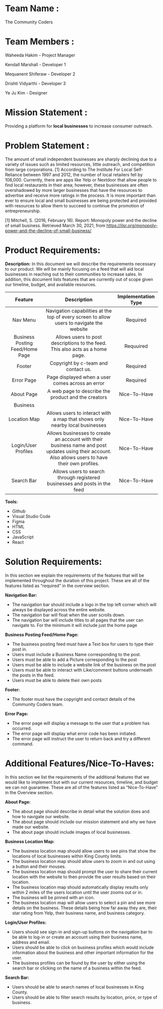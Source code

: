# Team Name :

The Community Coders

# Team Members :

Waheeda Hakim - Project Manager

Kendall Marshall - Developer 1

Mequanent Shiferaw - Developer 2

Drishti Vidyarthi - Developer 3

Ye Ju Kim - Designer


# Mission Statement :

Providing a platform for **local businesses** to increase consumer outreach.

# Problem Statement :

The amount of small independent businesses are sharply declining due to a variety of issues such as limited resources, little outreach, and competition from large corporations. [1] According to The Institute For Local Self-Reliance between 1997 and 2012, the number of local retailers fell by 108,000.  Currently, there are apps like Yelp or Nextdoor that allow people to find local restaurants in their area; however, these businesses are often overshadowed by more larger businesses that have the resources to advertise and receive more ratings in the process. It is more important than ever to ensure local and small businesses are being protected and provided with resources to allow them to succeed to continue the promotion of entrepreneurship.  

[1] Mitchell, S. (2016, February 16). Report: Monopoly power and the decline of small business. Retrieved March 30, 2021, from https://ilsr.org/monopoly-power-and-the-decline-of-small-business/

# Product Requirements:
 **Description:**
In this document we will describe the requirements necessary to our product.  We will be mainly focusing on a feed that will aid local businesses in reaching out to their communities to increase sales. In addition, this document lists features that are currently out of scope given our timeline, budget, and available resources.

| Feature  |          Description                        | Implementation Type  |
| :-----:  |            :---------:                            | :--------: |
| Nav Menu | Navigation capabilities at the top of every screen to allow users to navigate the website | Required |
| Business Posting Feed/Home Page |  Allows users to post descriptions to the feed. This also acts as a home page. | Requuired |
| Footer |  Copyright by c-team and contact us.  | Required |
| Error Page |  Page displayed when a user comes across an error| Required |
| About Page |  A web page to describe the product and the creators | Nice-To-Have |
| Business 
Location Map|  Allows users to interact with a map that shows only nearby local businesses | Nice-To-Have |
| Login/User Profiles| Allows businesses to create an account with their business name and post updates using their account. Also allows users to have their own profiles. | Nice-To-Have |
|Search Bar| Allows users to search through registered businesses and posts in the feed | Nice-To-Have |

**Tools:**
- Github
- Visual Studio Code
- Figma
- HTML
- CSS
- JavaScript
- React

# Solution Requirements:
In this section we explain the requirements of the features that will be implemented throughout the duration of this project. These are all of the features listed as “required” in the overview section.

**Navigation Bar:**
- The navigation bar should include a logo in the top left corner which will always be displayed across the entire website. 
- The navigation bar will float when the user scrolls down.
- The navigation bar will include titles to all pages that the user can navigate to. For the minimum it will include just the home page



**Business Posting Feed/Home Page:**
- The business posting feed must have a Text box for users to type their post in.
- Users must include a Business Name corresponding to the post.
- Users must be able to add a Picture corresponding to the post
- Users must be able to include a website link of the business on the post
- Users must be able to interact with Like/comment buttons underneath the posts in the feed.
- Users must be able to delete their own posts

**Footer:**
- The footer must have the copyright and contact details of the Community Coders team. 

**Error Page:**
- The error page will display a message to the user that a problem has occurred.
- The error page will display what error code has been initiated. 
- The error page will instruct the user to return back and try a different command.

# Additional Features/Nice-To-Haves:
In this section we list the requirements of the additional features that we would like to implement but with our current resources, timeline, and budget we can not guarantee. These are all of the features listed as “Nice-To-Have” in the Overview section.

**About Page:**
- The about page should describe in detail what the solution does and how to navigate our website.
- The about page should include our mission statement and why we have made our website. 
- The about page should include images of local businesses. 

**Business Location Map:**
- The business location map should allow users to see pins that show the locations of local businesses within King County limits.
- The business location map should allow users to zoom in and out using a button and their mouses.
- The business location map should prompt the user to share their current location with the website to then provide the user results based on their location.
- The business location map should automatically display results only within 2 miles of the users location until the user zooms out or in. 
- The business will be pinned with an icon.
- The business location  map will allow users to select a pin and see more details on the business. These details being how far away they are, their star rating from Yelp, their business name, and business category.


**Login/User Profiles:**
- Users should see sign-in and sign-up buttons on the navigation bar to be able to log-in or create an account using their business name, address and email.
- Users should be able to click on business profiles which would include information about the business and other important information for the user. 
- The business profiles can be found by the user by either using the search bar or clicking on the name of a  business within the feed. 


**Search Bar:**
- Users should be able to search names of local businesses in King County. 
- Users should be able to filter search results by location, price, or type of business.
